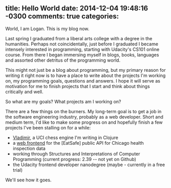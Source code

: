 title: Hello World
date: 2014-12-04 19:48:16 -0300
comments: true
categories:
---

World, I am Logan. This is my blog now.

Last spring I graduated from a liberal arts college with a degree in the humanities. Perhaps not coincidentally, just before I graduated I became intensely interested in programming, starting with Udacity's CS101 online course. From there I began immersing myself in blogs, books, languages and assorted other detritus of the programming world.

This might not just be a blog about programming, but my primary reason for writing it right now is to have a place to write about the projects I'm working on, my programming goals, questions and answers. I hope it will serve as motivation for me to finish projects that I start and think about things critically and well.

So what are my goals? What projects am I working on?

There are a few things on the burners. My long-term goal is to get a job in the software engineering industry, probably as a web developer. Short and medium term, I'd like to make some progress on and hopefully finish a few projects I've been stalling on for a while:

* [Vladimir](http://github.com/loganmhb/vladimir), a UCI chess engine I'm writing in Clojure
* a [web frontend](http://github.com/loganmhb/eatsafeweb) for the [EatSafe] public API for Chicago health inspection data
* working through Structures and Interpretations of Computer Programming (current progress: 2.39 -- not yet on Github)
* the Udacity frontend developer nanodegree (maybe - currently in a free trial)

We'll see how it goes.